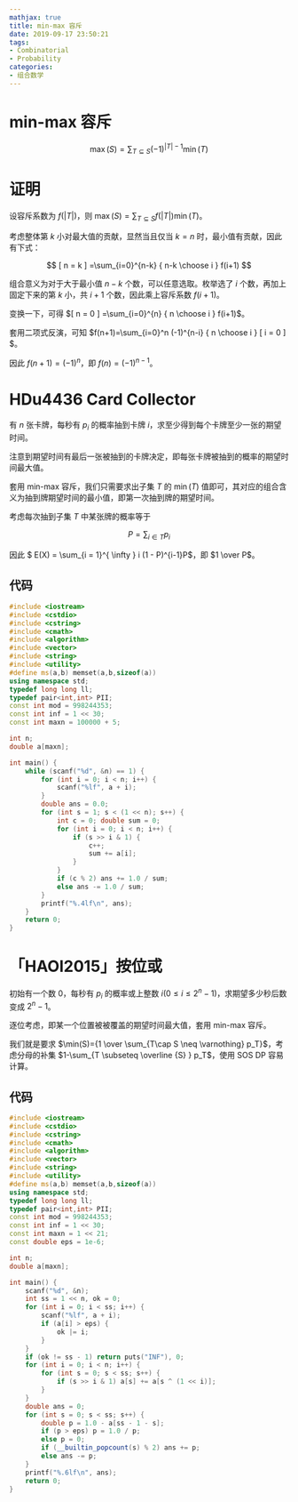 ```yaml
---
mathjax: true
title: min-max 容斥
date: 2019-09-17 23:50:21
tags:
- Combinatorial
- Probability
categories:
- 组合数学
---
```


# min-max 容斥

$$
\max(S) = \sum_{T \subseteq S} (-1)^{|T| - 1} \min(T)
$$

# 证明

设容斥系数为 $f(|T|)$，则 $\max(S) = \sum_{T \subseteq S} f(|T|) \min(T)$。

考虑整体第 $k$ 小对最大值的贡献，显然当且仅当 $k=n$ 时，最小值有贡献，因此有下式：

$$
[ n = k ] =\sum_{i=0}^{n-k} { n-k \choose i } f(i+1)
$$

组合意义为对于大于最小值 $n-k$ 个数，可以任意选取。枚举选了 $i$ 个数，再加上固定下来的第 $k$ 小，共 $i+1$ 个数，因此乘上容斥系数 $f(i+1)$。

变换一下，可得 $[ n = 0 ] =\sum_{i=0}^{n} { n \choose i } f(i+1)$。

套用二项式反演，可知 $f(n+1)=\sum_{i=0}^n (-1)^{n-i} { n \choose i } [ i = 0 ] $。

因此 $f(n+1)=(-1)^n$，即 $f(n)=(-1)^{n-1}$。

<!--more-->

# HDu4436 Card Collector

有 $n$ 张卡牌，每秒有 $p_i$ 的概率抽到卡牌 $i$，求至少得到每个卡牌至少一张的期望时间。

注意到期望时间有最后一张被抽到的卡牌决定，即每张卡牌被抽到的概率的期望时间最大值。

套用 min-max 容斥，我们只需要求出子集 $T$ 的 $\min(T)$ 值即可，其对应的组合含义为抽到牌期望时间的最小值，即第一次抽到牌的期望时间。

考虑每次抽到子集 $T$ 中某张牌的概率等于

$$
P = \sum_{i \in T} p_{i}
$$

因此 $ E(X) = \sum_{i = 1}^{ \infty } i (1 - P)^{i-1}P$，即 $1 \over P$。

## 代码

```c++
#include <iostream>
#include <cstdio>
#include <cstring>
#include <cmath>
#include <algorithm>
#include <vector>
#include <string>
#include <utility>
#define ms(a,b) memset(a,b,sizeof(a))
using namespace std;
typedef long long ll;
typedef pair<int,int> PII;
const int mod = 998244353;
const int inf = 1 << 30;
const int maxn = 100000 + 5;

int n;
double a[maxn];

int main() {
    while (scanf("%d", &n) == 1) {
        for (int i = 0; i < n; i++) {
            scanf("%lf", a + i);
        }
        double ans = 0.0;
        for (int s = 1; s < (1 << n); s++) {
            int c = 0; double sum = 0;
            for (int i = 0; i < n; i++) {
                if (s >> i & 1) {
                    c++;
                    sum += a[i];
                }
            }
            if (c % 2) ans += 1.0 / sum;
            else ans -= 1.0 / sum;
        }
        printf("%.4lf\n", ans);
    }
    return 0;
}
```

# 「HAOI2015」按位或

初始有一个数 $0$，每秒有 $p_i$ 的概率或上整数 $i(0 \le i \le 2^n-1)$，求期望多少秒后数变成 $2^n−1$。

逐位考虑，即某一个位置被被覆盖的期望时间最大值，套用 min-max 容斥。

我们就是要求 $\min(S)={1 \over \sum_{T\cap S \neq \varnothing} p_T}$，考虑分母的补集 $1-\sum_{T \subseteq \overline {S} } p_T$，使用 SOS DP 容易计算。

## 代码

```c++
#include <iostream>
#include <cstdio>
#include <cstring>
#include <cmath>
#include <algorithm>
#include <vector>
#include <string>
#include <utility>
#define ms(a,b) memset(a,b,sizeof(a))
using namespace std;
typedef long long ll;
typedef pair<int,int> PII;
const int mod = 998244353;
const int inf = 1 << 30;
const int maxn = 1 << 21;
const double eps = 1e-6;

int n;
double a[maxn];

int main() {
    scanf("%d", &n);
    int ss = 1 << n, ok = 0;
    for (int i = 0; i < ss; i++) {
        scanf("%lf", a + i);
        if (a[i] > eps) {
            ok |= i;
        }
    }
    if (ok != ss - 1) return puts("INF"), 0;
    for (int i = 0; i < n; i++) {
        for (int s = 0; s < ss; s++) {
            if (s >> i & 1) a[s] += a[s ^ (1 << i)];
        }
    }
    double ans = 0;
    for (int s = 0; s < ss; s++) {
        double p = 1.0 - a[ss - 1 - s];
        if (p > eps) p = 1.0 / p;
        else p = 0;
        if (__builtin_popcount(s) % 2) ans += p;
        else ans -= p;
    }
    printf("%.6lf\n", ans);
    return 0;
}
```